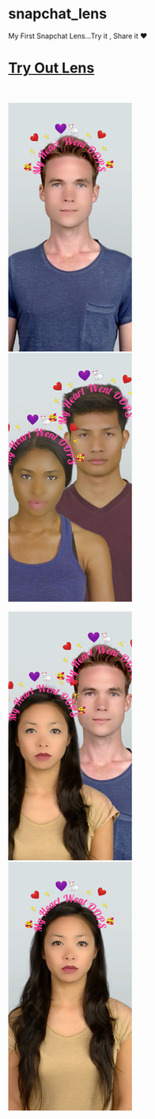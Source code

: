 # snapchat_lens

My First Snapchat Lens...Try it , Share it ❤️

# [Try Out Lens](https://www.snapchat.com/unlock/?type=SNAPCODE&uuid=0b007fa878c5450d8b46d87e6e464c7c&metadata=01)
<br><br>
<img src="screenshots/ss3.png" width="250" height="500">
 &nbsp;&nbsp;&nbsp;&nbsp;&nbsp;
<img src="screenshots/ss1.png" width="250" height="500">
<br><br>
<img src="screenshots/ss4.png" width="250" height="500" >
 &nbsp;&nbsp;&nbsp;&nbsp;&nbsp;
<img src="screenshots/ss2.png" width="250" height="500">
